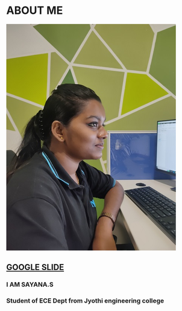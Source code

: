 # ABOUT ME

![Sayana](https://github.com/SayanaSatheesh/Product-Design-and-Development/blob/main/image/IMG20220702111354.jpg)
## [GOOGLE SLIDE](https://docs.google.com/presentation/d/1i1VP--UQKKU2gdThzptaYx7jeUvrT0InOyNXiTLt7E0/edit?usp=sharing)
### I AM SAYANA.S
### Student of ECE Dept from Jyothi engineering college
